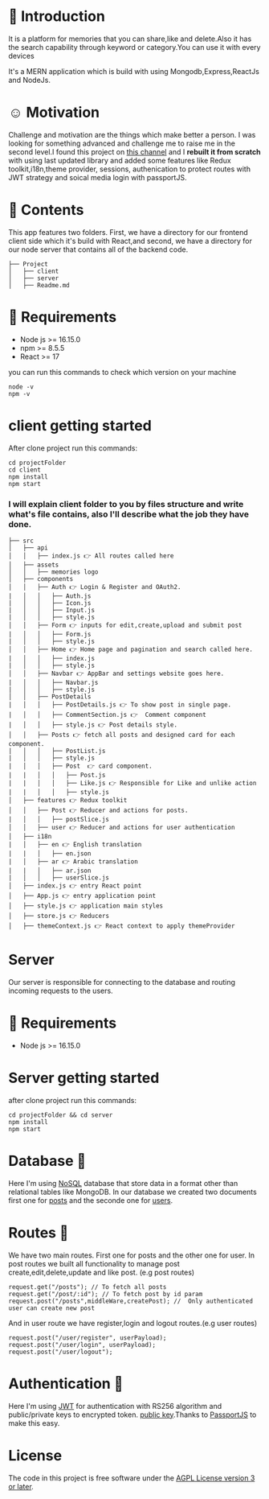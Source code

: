 # 👶 Introduction

It is a platform for memories that you can share,like and delete.Also it has the search capability through keyword or category.You can use it with every devices

It's a MERN application which is build with using Mongodb,Express,ReactJs and NodeJs.

# ☺️ Motivation

Challenge and motivation are the things which make better a person. I was looking for something advanced and challenge me to raise me in the second level.I found this project on [this channel]("https://www.youtube.com/watch?v=VsUzmlZfYNg") and I **rebuilt it from scratch** with using last updated library and added some features like Redux toolkit,i18n,theme provider, sessions, authenication to protect routes with JWT strategy and soical media login with passportJS.

# 📖 Contents

This app features two folders. First, we have a directory for our frontend client side which it's build with React,and second, we have a directory for our node server that contains all of the backend code.

```
├── Project
│   ├── client
│   ├── server
│   ├── Readme.md
```

# 📌 Requirements

- Node js >= 16.15.0
- npm >= 8.5.5
- React >= 17

you can run this commands to check which version on your machine

```
node -v
npm -v
```

# client getting started

After clone project run this commands:

```
cd projectFolder
cd client
npm install
npm start
```

### I will explain client folder to you by files structure and write what's file contains, also I'll describe what the job they have done.

```
├── src
│   ├── api
│   │   ├── index.js 👉 All routes called here
│   ├── assets
│   │   ├── memories logo
│   ├── components
│   │   ├── Auth 👉 Login & Register and OAuth2.
|   │   │   ├── Auth.js
|   │   │   ├── Icon.js
|   │   │   ├── Input.js
|   │   │   ├── style.js
│   │   ├── Form 👉 inputs for edit,create,upload and submit post
|   │   │   ├── Form.js
|   │   │   ├── style.js
│   │   ├── Home 👉 Home page and pagination and search called here.
|   │   │   ├── index.js
|   │   │   ├── style.js
│   │   ├── Navbar 👉 AppBar and settings website goes here.
|   │   │   ├── Navbar.js
|   │   │   ├── style.js
│   │   ├── PostDetails
|   │   │   ├── PostDetails.js 👉 To show post in single page.
|   │   │   ├── CommentSection.js 👉  Comment component
|   │   │   ├── style.js 👉 Post details style.
│   │   ├── Posts 👉 fetch all posts and designed card for each component.
|   │   │   ├── PostList.js
|   │   │   ├── style.js
|   │   │   ├── Post  👉 card component.
|   |   │   │   ├── Post.js
|   |   │   │   ├── Like.js 👉 Responsible for Like and unlike action
|   |   │   │   ├── style.js
│   ├── features 👉 Redux toolkit
│   │   ├── Post 👉 Reducer and actions for posts.
|   │   │   ├── postSlice.js
│   │   ├── user 👉 Reducer and actions for user authentication
│   ├── i18n
|   │   ├── en 👉 English translation
|   |   │   ├── en.json
|   │   ├── ar 👉 Arabic translation
|   |   │   ├── ar.json
|   │   │   ├── userSlice.js
│   ├── index.js 👉 entry React point
│   ├── App.js 👉 entry application point
│   ├── style.js 👉 application main styles
│   ├── store.js 👉 Reducers
│   ├── themeContext.js 👉 React context to apply themeProvider
```

# Server

Our server is responsible for connecting to the database and routing incoming requests to the users.

# 📌 Requirements

- Node js >= 16.15.0

# Server getting started

after clone project run this commands:

```
cd projectFolder && cd server
npm install
npm start
```

# Database :convenience_store:

Here I'm using [NoSQL](https://www.mongodb.com/nosql-explained) database that store data in a format other than relational tables like MongoDB. In our database we created two documents first one for [posts](./server/models/postSchem.js) and the seconde one for [users](./server/models/user.js).

# Routes 🔄

We have two main routes. First one for posts and the other one for user.
In post routes we built all functionality to manage post create,edit,delete,update and like post. (e.g post routes)

```
request.get("/posts"); // To fetch all posts
request.get("/post/:id"); // To fetch post by id param
request.post("/posts",middleWare,createPost); //  Only authenticated user can create new post
```

And in user route we have register,login and logout routes.(e.g user routes)

```
request.post("/user/register", userPayload);
request.post("/user/login", userPayload);
request.post("/user/logout");
```

# Authentication :handshake:

Here I'm using [JWT](https://jwt.io/introduction) for authentication with RS256 algorithm and public/private keys to encrypted token. [public key](./server/id_rsa_pub.pem).Thanks to [PassportJS](https://www.passportjs.org/) to make this easy.

# License

The code in this project is free software under the [AGPL License version 3 or later](./LICENSE.md).
